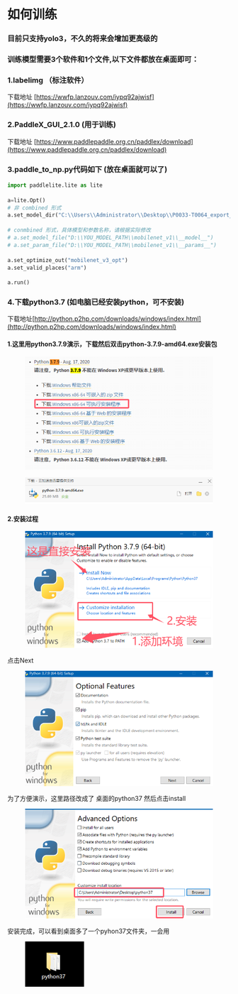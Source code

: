 # 如何训练



### 目前只支持yolo3，不久的将来会增加更高级的





### 训练模型需要3个软件和1个文件,以下文件都放在桌面即可：

### 1.labelimg  （标注软件）

下载地址 [https://wwfp.lanzouv.com/iypq92ajwisf](https://wwfp.lanzouv.com/iypq92ajwisf)

### 2.PaddleX\_GUI\_2.1.0   (用于训练)

下载地址 [https://www.paddlepaddle.org.cn/paddlex/download](https://www.paddlepaddle.org.cn/paddlex/download)



### 3.paddle\_to\_np.py代码如下   (放在桌面就可以了)

```python
import paddlelite.lite as lite

a=lite.Opt()
# 非 combined 形式
a.set_model_dir("C:\\Users\\Administrator\\Desktop\\P0033-T0064_export_model\\inference_model\\inference_model")

# conmbined 形式，具体模型和参数名称，请根据实际修改
# a.set_model_file("D:\\YOU_MODEL_PATH\\mobilenet_v1\\__model__")
# a.set_param_file("D:\\YOU_MODEL_PATH\\mobilenet_v1\\__params__")

a.set_optimize_out("mobilenet_v3_opt")
a.set_valid_places("arm")

a.run()

```



### 4.下载python3.7  (如电脑已经安装python，可不安装)

下载地址[http://python.p2hp.com/downloads/windows/index.html](http://python.p2hp.com/downloads/windows/index.html)



#### 1.这里用python3.7.9演示，下载然后双击python-3.7.9-amd64.exe安装包

<div>

<figure><img src="../../.gitbook/assets/83303a40aa61459c6f3eeec91af4126e.png" alt=""><figcaption></figcaption></figure>

 

<figure><img src="../../.gitbook/assets/639f7b6eb729495399320b51762ff1c6.png" alt=""><figcaption></figcaption></figure>

</div>



#### 2.安装过程

<figure><img src="../../.gitbook/assets/435ad0cf1679e8a2901f9c005216f52c (3).png" alt=""><figcaption></figcaption></figure>

点击Next

<figure><img src="../../.gitbook/assets/b567a3d24eb6b11d5fa4dacf1af12c86 (4).png" alt=""><figcaption></figcaption></figure>

为了方便演示，这里路径改成了 桌面的python37  然后点击install

<figure><img src="../../.gitbook/assets/7046754954ef71bb0bfc078f45b4945c (4).png" alt=""><figcaption></figcaption></figure>

安装完成，可以看到桌面多了一个pyhon37文件夹，一会用

<figure><img src="../../.gitbook/assets/cc29942ddce83013c130ca6a7afdee1a (4).png" alt=""><figcaption></figcaption></figure>

